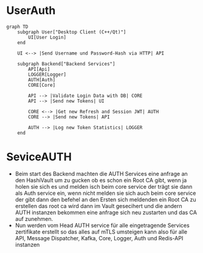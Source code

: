 # UserAuth
```mermaid
graph TD
    subgraph User["Desktop Client (C++/Qt)"]
        UI[User Login]
    end
    
    UI <--> |Send Username und Password-Hash via HTTP| API
    
    subgraph Backend["Backend Services"]
        API[Api]
        LOGGER[Logger]
        AUTH[Auth]
        CORE[Core]

        API --> |Validate Login Data with DB| CORE
        API --> |Send new Tokens| UI

        CORE <--> |Get new Refresh and Session JWT| AUTH
        CORE --> |Send new Tokens| API

        AUTH --> |Log new Token Statistics| LOGGER
    end
```

# SeviceAUTH
- Beim start des Backend machten die AUTH Services eine anfrage an den HashiVault um zu gucken ob es schon ein Root CA gibt, wenn ja holen sie sich es und melden isch beim core service der trägt sie dann als Auth service ein, wenn nicht melden sie sich auch beim core service der gibt dann den befehel an den Ersten sich meldenden ein Root CA zu erstellen das root ca wird dann im Vault gesecihert und die andern AUTH instanzen bekommen eine anfrage sich neu zustarten und das CA auf zunehmen.
- Nun werden vom Head AUTH service für alle eingetragende Services zertifikate erstellt so das alles auf mTLS umsteigen kann also für alle API, Message Dispatcher, Kafka, Core, Logger, Auth und Redis-API instanzen
